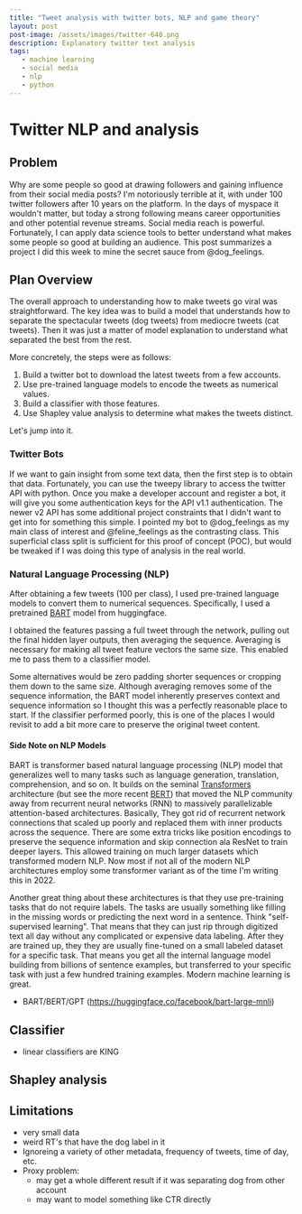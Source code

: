 ```yaml
---
title: "Tweet analysis with twitter bots, NLP and game theory"
layout: post
post-image: /assets/images/twitter-640.png
description: Explanatory twitter text analysis
tags:
   - machine learning
   - social media
   - nlp
   - python
---
```



# Twitter NLP and analysis

## Problem

Why are some people so good at drawing followers and gaining influence from their social media posts? I'm notoriously terrible at it, with under 100 twitter followers after 10 years on the platform. In the days of myspace it wouldn't matter, but today a strong following means career opportunities and other potential revenue streams. Social media reach is powerful. Fortunately, I can apply data science tools to better understand what makes some people so good at building an audience. This post summarizes a project I did this week to mine the secret sauce from @dog_feelings. 

## Plan Overview
The overall approach to understanding how to make tweets go viral was straightforward. The key idea was to build a model that understands how to separate the spectacular tweets (dog tweets) from mediocre tweets (cat tweets). Then it was just a matter of model explanation to understand  what separated the best from the rest. 

More concretely, the steps were as follows:
1. Build a twitter bot to download the latest tweets from a few accounts. 
2. Use pre-trained language models to encode the tweets as numerical values.
3. Build a classifier with those features.
4. Use Shapley value analysis to determine what makes the tweets distinct.  

Let's jump into it.

### Twitter Bots

If we want to gain insight from some text data, then the first step is to obtain that data. Fortunately, you can use the tweepy library to access the twitter API with python. Once you make a developer account and register a bot, it will give you some authentication keys for the API v1.1 authentication. The newer v2 API has some additional project constraints that I didn't want to get into for something this simple. I pointed my bot to @dog_feelings as my main class of interest and @feline_feelings as the contrasting class. This superficial class split is sufficient for this proof of concept (POC), but would be tweaked if I was doing this type of analysis in the real world.

### Natural Language Processing (NLP)
After obtaining a few tweets (100 per class), I used pre-trained language models to convert them to numerical sequences. Specifically, I used a pretrained [BART](https://huggingface.co/facebook/bart-large) model from huggingface. 

I obtained the features passing a full tweet through the network, pulling out the final hidden layer outputs, then averaging the sequence. Averaging is necessary for making all tweet feature vectors the same size. This enabled me to pass them to a classifier model.

Some alternatives would be zero padding shorter sequences or cropping them down to the same size. Although averaging removes some of the sequence information, the BART model inherently preserves context and sequence information so I thought this was a perfectly reasonable place to start. If the classifier performed poorly, this is one of the places I would revisit to add a bit more care to preserve the original tweet content. 

#### Side Note on NLP Models
BART is transformer based natural language processing (NLP) model that generalizes well to many tasks such as language generation, translation, comprehension, and so on. It builds on the seminal [Transformers](https://arxiv.org/abs/1706.03762) architecture (but see the more recent [BERT](https://arxiv.org/abs/1810.04805)) that moved the NLP community away from recurrent neural networks (RNN) to massively parallelizable attention-based architectures. Basically, They got rid of recurrent network connections that scaled up poorly and replaced them with inner products across the sequence. There are some extra tricks like position encodings to preserve the sequence information and skip connection ala ResNet to train deeper layers. This allowed training on much larger datasets which transformed modern NLP. Now most if not all of the modern NLP architectures employ some transformer variant as of the time I'm writing this in 2022.

Another great thing about these architectures is that they use pre-training tasks that do not require labels. The tasks are usually something like filling in the missing words or predicting the next word in a sentence. Think "self-supervised learning". That means that they can just rip through digitized text all day without any complicated or expensive data labeling. After they are trained up, they they are usually fine-tuned on a small labeled dataset for a specific task. That means you get all the internal language model building from billions of sentence examples, but transferred to your specific task with just a few hundred training examples. Modern machine learning is great. 

 
- BART/BERT/GPT  (https://huggingface.co/facebook/bart-large-mnli)

## Classifier
- linear classifiers are KING

## Shapley analysis


## Limitations
- very small data
- weird RT's that have the dog label in it
- Ignoreing a variety of other metadata, frequency of tweets, time of day, etc.
- Proxy problem:
    - may get a whole different result if it was separating dog from other account
    - may want to model something like CTR directly




